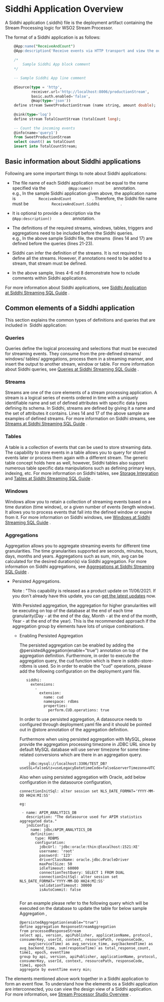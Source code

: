 # Siddhi Application Overview

A Siddhi application (.siddhi) file is the deployment
artifact containing the Stream Processing logic for WSO2 Stream
Processor.

The format of a Siddhi application is as follows:

``` sql
    @App:name("ReceiveAndCount")
    @App:description('Receive events via HTTP transport and view the output on the console')
    
    /* 
        Sample Siddhi App block comment
    */
    
    -- Sample Siddhi App line comment
    
    @Source(type = 'http',
            receiver.url='http://localhost:8006/productionStream',
            basic.auth.enabled='false',
            @map(type='json'))
    define stream SweetProductionStream (name string, amount double);
    
    @sink(type='log')
    define stream TotalCountStream (totalCount long);
    
    -- Count the incoming events
    @info(name='query1')
    from SweetProductionStream
    select count() as totalCount
    insert into TotalCountStream;
```

## Basic information about Siddhi applications

Following are some important things to note about Siddhi applications:

-   The file name of each Siddhi application must be equal to the name
    specified via the `           @App:name()          ` annotation.  
    e.g., In the sample Siddhi application given above, the application
    name is `           ReceiveAndCount          ` . Therefore, the
    Siddhi file name must be
    `           ReceiveAndCount.Siddhi          ` .

-   It is optional to provide a description via the
    `           @App:description()          ` annotation.

-   The definitions of the required streams, windows, tables, triggers
    and aggregations need to be included before the Siddhi queries.  
    e.g., In the above sample Siddhi file, the streams  (lines 14
    and 17) are defined before the queries (lines 21-23).
-   Siddhi can infer the definition of the streams. It is not required
    to define all the streams. However, if annotations need to be added
    to a stream, that stream must be defined.
-   In the above sample, lines 4-6 nd 8 demonstrate how to nclude
    comments within Siddhi applications.

For more information about Siddhi applications, see [Siddhi Application
at Siddhi Streaming SQL
Guide](https://siddhi-io.github.io/siddhi/documentation/siddhi-4.x/query-guide-4.x/#siddhi-application)
.

## Common elements of a Siddhi application

This section explains the common types of definitions and queries that
are included in  Siddhi application:

### Queries

Queries define the logical processing and selections that must be
executed for streaming events. They consume from the pre-defined
streams/ windows/ tables/ aggregations, process them in a streaming
manner, and insert the output to another stream, window or table. For
more information about Siddhi queries, see [Queries at Siddhi Streaming
SQL
Guide](https://siddhi-io.github.io/siddhi/documentation/siddhi-4.x/query-guide-4.x/#query)
.

### Streams

Streams are one of the core elements of a stream processing application.
A stream is a logical series of events ordered in time with a uniquely
identifiable name and set of defined attributes with specific data types
defining its schema. In Siddhi, streams are defined by giving it a name
and the set of attributes it contains. Lines 14 and 17 of the above
sample are examples of defined streams. For more information on Siddhi
streams, see [Streams at Siddhi Streaming SQL
Guide](https://siddhi-io.github.io/siddhi/documentation/siddhi-4.x/query-guide-4.x/#stream)
.

### Tables

A table is a collection of events that can be used to store streaming
data. The capability to store events in a table allows you to query for
stored events later or process them again with a different stream. The
generic table concept holds here as well, however, Siddhi tables also
support numerous table specific data manipulations such as defining
primary keys, indexing, etc. For more information on Siddhi tables, see
[Storage Integration](_Storage_Integration_) and [Tables at Siddhi
Streaming SQL
Guide](https://siddhi-io.github.io/siddhi/documentation/siddhi-4.x/query-guide-4.x/#table)
.

### Windows

Windows allow you to retain a collection of streaming events based on a
time duration (time window), or a given number of events (length
window). It allows you to process events that fall into the defined
window or expire from it. For more information on Siddhi windows, see
[Windows at Siddhi Streaming SQL
Guide](https://siddhi-io.github.io/siddhi/documentation/siddhi-4.x/query-guide-4.x/#defined-window)
.

### Aggregations

Aggregation allows you to aggregate streaming events for different time
granularities. The time granularities supported are seconds, minutes,
hours, days, months and years. Aggregations such as sum, min, avg can be
calculated for the desired duration(s) via Siddhi aggregation. For more
information on Siddhi aggregations, see [Aggregations at Siddhi
Streaming SQL
Guide](https://siddhi-io.github.io/siddhi/documentation/siddhi-4.x/query-guide-4.x/#incremental-aggregation)
.

* Persisted Aggregations.

  Note : "This capability is released as a product update on 11/06/2021. If you don't already have this update, you can [get the latest updates](https://updates.docs.wso2.com/en/latest/updates/overview/#!) now.

  With Persisted aggregation, the aggregation for higher granularities will be executing on top of the database at the end of each time granularity(Day - at the end of the day, Month - at the end of the month, Year - at the end of the year).
  This is the recommended approach if the aggregation group by elements have lots of unique combinations.
  
  * Enabling Persisted Aggregation
  
    The persisted aggregation can be enabled by adding the @persistedAggregation(enable="true") annotation on top of the aggregation definition.
    Furthermore, in order to execute the aggregation query, the cud function which is there in siddhi-store-rdbms is used. So in order to enable the "cud" operations, please add the following configuration on the deployment.yaml file.
    
    ```
       siddhi:
         extensions:
           -
             extension:
               name: cud
               namespace: rdbms
               properties:
                 perform.CUD.operations: true
    ```
    
    In order to use persisted aggregation, A datasource needs to configured through deployment.yaml file and it should be pointed out in @store annotation of the aggregation definition.
    
    Furthermore when using persisted aggregation with MySQL, please provide the aggregation processing timezone in JDBC URL since by default MySQL database will use server timezone for some time-related conversions which are there in an aggregation query.
    
    ```
        jdbc:mysql://localhost:3306/TEST_DB?useSSL=false&tz=useLegacyDatetimeCode=false&serverTimezone=UTC
    ```

    Also when using persisted aggregation with Oracle, add below configuration in the datasource configuration,
    
    ```
    connectionInitSql: alter session set NLS_DATE_FORMAT='YYYY-MM-DD HH24:MI:SS'
       
    eg:
       
     - name: APIM_ANALYTICS_DB
       description: "The datasource used for APIM statistics aggregated data."
       jndiConfig:
         name: jdbc/APIM_ANALYTICS_DB
         definition:
           type: RDBMS
           configuration:
             jdbcUrl: 'jdbc:oracle:thin:@localhost:1521:XE'
             username: 'root'
             password: '123'
             driverClassName: oracle.jdbc.OracleDriver
             maxPoolSize: 50
             idleTimeout: 60000
             connectionTestQuery: SELECT 1 FROM DUAL
             connectionInitSql: alter session set NLS_DATE_FORMAT='YYYY-MM-DD HH24:MI:SS'
             validationTimeout: 30000
             isAutoCommit: false
               
    ```
    For an example please refer to the following query which will be executed on the database to update the table for below sample Aggregation ,
    
    ```
    @persistedAggregation(enable="true")
    define aggregation ResponseStreamAggregation
    from processedResponseStream
    select api, version, apiPublisher, applicationName, protocol, consumerKey, userId, context, resourcePath, responseCode, 
        avg(serviceTime) as avg_service_time, avg(backendTime) as avg_backend_time, sum(responseTime) as total_response_count, time1, epoch, eventTime
    group by api, version, apiPublisher, applicationName, protocol, consumerKey, userId, context, resourcePath, responseCode, time1, epoch
    aggregate by eventTime every min;
    
    ```

The elements mentioned above work together in a Siddhi application to
form an event flow. To understand how the elements os a Siddhi
application are interconnected, you can view the design view of a Siddhi
application. For more information, see [Stream Processor Studio
Overview](https://docs.wso2.com/display/SP440/Stream+Processor+Studio+Overview#StreamProcessorStudioOverview-Open)
.

  

